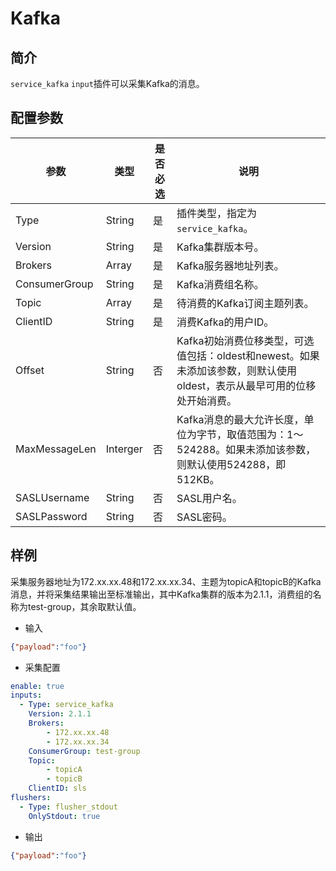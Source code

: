 # Kafka

## 简介

`service_kafka` `input`插件可以采集Kafka的消息。

## 配置参数

| 参数 | 类型 | 是否必选 | 说明 |
| --- | --- | --- | --- |
| Type | String | 是 | 插件类型，指定为`service_kafka`。 |
| Version | String | 是 | Kafka集群版本号。 |
| Brokers | Array | 是 | Kafka服务器地址列表。 |
| ConsumerGroup | String | 是 | Kafka消费组名称。 |
| Topic | Array | 是 | 待消费的Kafka订阅主题列表。 |
| ClientID | String | 是 | 消费Kafka的用户ID。 |
| Offset | String | 否 | Kafka初始消费位移类型，可选值包括：oldest和newest。如果未添加该参数，则默认使用oldest，表示从最早可用的位移处开始消费。 |
| MaxMessageLen | Interger | 否 | Kafka消息的最大允许长度，单位为字节，取值范围为：1～524288。如果未添加该参数，则默认使用524288，即512KB。 |
| SASLUsername | String | 否 | SASL用户名。 |
| SASLPassword | String | 否 | SASL密码。 |

## 样例

采集服务器地址为172.xx.xx.48和172.xx.xx.34、主题为topicA和topicB的Kafka消息，并将采集结果输出至标准输出，其中Kafka集群的版本为2.1.1，消费组的名称为test-group，其余取默认值。

* 输入

```json
{"payload":"foo"}
```

* 采集配置

```yaml
enable: true
inputs:
  - Type: service_kafka
    Version: 2.1.1
    Brokers: 
        - 172.xx.xx.48
        - 172.xx.xx.34
    ConsumerGroup: test-group
    Topic:
        - topicA
        - topicB
    ClientID: sls
flushers:
  - Type: flusher_stdout
    OnlyStdout: true  
```

* 输出

```json
{"payload":"foo"}
```